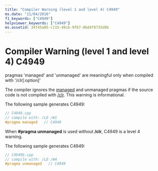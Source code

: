 ```yaml
---
title: "Compiler Warning (level 1 and level 4) C4949"
ms.date: "11/04/2016"
f1_keywords: ["C4949"]
helpviewer_keywords: ["C4949"]
ms.assetid: 34f45a05-c115-49cb-9f67-0bd4f0735d9b
---
```

# Compiler Warning (level 1 and level 4) C4949

pragmas 'managed' and 'unmanaged' are meaningful only when compiled with '/clr[:option]'

The compiler ignores the [managed](../../preprocessor/managed-unmanaged.md) and unmanaged pragmas if the source code is not compiled with [/clr](../../build/reference/clr-common-language-runtime-compilation.md). This warning is informational.

The following sample generates C4949:

```cpp
// C4949.cpp
// compile with: /LD /W1
#pragma managed   // C4949
```

When **#pragma unmanaged** is used without **/clr**, C4949 is a level 4 warning.

The following sample generates C4949:

```cpp
// C4949b.cpp
// compile with: /LD /W4
#pragma unmanaged   // C4949
```
